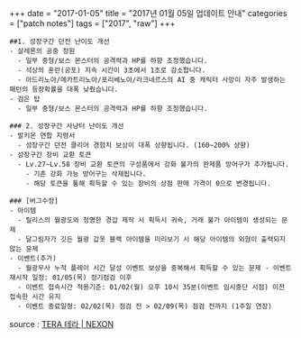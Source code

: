 +++
date = "2017-01-05"
title = "2017년 01월 05일 업데이트 안내"
categories = ["patch notes"]
tags = ["2017", "raw"]
+++

```
##1. 성장구간 던전 난이도 개선
- 살레론의 공중 정원
  - 일부 중형/보스 몬스터의 공격력과 HP를 하향 조정했습니다.
  - 석상의 혼란(공포) 지속 시간이 3초에서 1초로 감소합니다.
  - 아드리노아/메카트리노아/포리베노아/라크네르스의 AI 중 캐릭터 사망이 자주 발생하는 패턴의 등장확률을 대폭 낮췄습니다.
- 검은 탑
  - 일부 중형/보스 몬스터의 공격력과 HP를 하향 조정했습니다.

### 2. 성장구간 사냥터 난이도 개선
- 발키온 연합 지령서
  - 성장구간 던전 클리어 경험치 보상이 대폭 상향됩니다. (160~200% 상향) 
- 성장구간 장비 교환 토큰
  - Lv.27~Lv.58 장비 교환 토큰의 구성품에서 강화 불가의 완제품 방어구가 추가됩니다.
    - 기존 강화 가능 방어구는 삭제됩니다.
    - 해당 토큰을 통해 획득할 수 있는 장비의 상점 판매 가격이 0으로 변경됩니다.

### [버그수정]
- 아이템
  - 릴리스의 월광도와 청명한 경갑 제작 시 획득시 귀속, 거래 불가 아이템이 생성되는 문제 
  - 달그림자가 깃든 월광 갑옷 블랙 아이템을 미리보기 시 해당 아이템의 외형이 출력되지 않는 문제 
- 이벤트(추가)
  - 월광무사 누적 플레이 시간 달성 이벤트 보상을 중복해서 획득할 수 있는 문제 - 이벤트 재시작 일정: 01/05(목) 정기점검 이후
  - 이벤트 접속시간 적용기준: 01/02(월) 오후 10시 35분(이벤트 임시중단 시점) 이전 접속한 시간 유지 
  - 이벤트 종료일정: 02/02(목) 점검 전 > 02/09(목) 점검 전까지 (1주일 연장) 
```

source : [TERA 테라 | NEXON](http://tera.nexon.com/news/update/view.aspx?n4articlesn=258)


